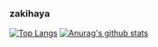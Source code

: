 ### zakihaya

<!--
**zakihaya/zakihaya** is a ✨ _special_ ✨ repository because its `README.md` (this file) appears on your GitHub profile.

Here are some ideas to get you started:

- 🔭 I’m currently working on ...
- 🌱 I’m currently learning ...
- 👯 I’m looking to collaborate on ...
- 🤔 I’m looking for help with ...
- 💬 Ask me about ...
- 📫 How to reach me: ...
- 😄 Pronouns: ...
- ⚡ Fun fact: ...
-->

[![Top Langs](https://github-readme-stats.vercel.app/api/top-langs/?username=zakihaya&langs_count=20)](https://github.com/anuraghazra/github-readme-stats)
[![Anurag's github stats](https://github-readme-stats.vercel.app/api?username=zakihaya)](https://github.com/anuraghazra/github-readme-stats)

